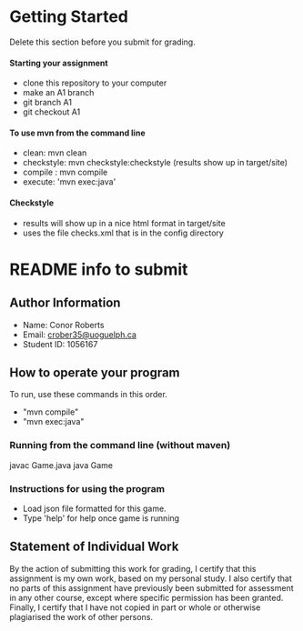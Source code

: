 # Getting Started
Delete this section before you submit for grading.

#### Starting your assignment

* clone this repository to your computer
* make an A1 branch
 * git branch A1
 * git checkout A1

#### To use mvn from the command line
* clean:  mvn clean
* checkstyle: mvn checkstyle:checkstyle  (results show up in target/site)
* compile : mvn compile
* execute: 'mvn exec:java'

#### Checkstyle
 * results will show up in a nice html format in target/site
 * uses the file checks.xml that is in the config directory

# README info to submit

## Author Information

* Name: Conor Roberts
* Email: crober35@uoguelph.ca
* Student ID: 1056167



## How to operate your program
To run, use these commands in this order.
* "mvn compile"
* "mvn exec:java"

### Running from the command line (without maven)
javac Game.java
java Game

### Instructions for using the program
* Load json file formatted for this game.
* Type 'help' for help once game is running


## Statement of Individual Work

By the action of submitting this work for grading, I certify that this assignment is my own work, based on my personal study.  I also certify that no parts of this assignment have previously been submitted for assessment in any other course, except where specific permission has been granted.  Finally, I certify that I have not copied in part or whole  or otherwise plagiarised the work of other persons.
